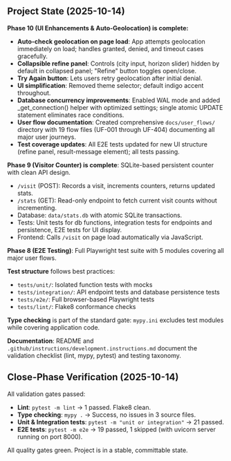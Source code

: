 

## Project State (2025-10-14)

**Phase 10 (UI Enhancements & Auto-Geolocation) is complete:**
- **Auto-check geolocation on page load**: App attempts geolocation immediately on load; handles granted, denied, and timeout cases gracefully.
- **Collapsible refine panel**: Controls (city input, horizon slider) hidden by default in collapsed panel; "Refine" button toggles open/close.
- **Try Again button**: Lets users retry geolocation after initial denial.
- **UI simplification**: Removed theme selector; default indigo accent throughout.
- **Database concurrency improvements**: Enabled WAL mode and added _get_connection() helper with optimized settings; single atomic UPDATE statement eliminates race conditions.
- **User flow documentation**: Created comprehensive `docs/user_flows/` directory with 19 flow files (UF-001 through UF-404) documenting all major user journeys.
- **Test coverage updates**: All E2E tests updated for new UI structure (refine panel, result-message element); all tests passing.

**Phase 9 (Visitor Counter) is complete**: SQLite-based persistent counter with clean API design.
  - `/visit` (POST): Records a visit, increments counters, returns updated stats.
  - `/stats` (GET): Read-only endpoint to fetch current visit counts without incrementing.
  - Database: `data/stats.db` with atomic SQLite transactions.
  - Tests: Unit tests for db functions, integration tests for endpoints and persistence, E2E tests for UI display.
  - Frontend: Calls `/visit` on page load automatically via JavaScript.

**Phase 8 (E2E Testing)**: Full Playwright test suite with 5 modules covering all major user flows.

**Test structure** follows best practices:
  - `tests/unit/`: Isolated function tests with mocks
  - `tests/integration/`: API endpoint tests and database persistence tests  
  - `tests/e2e/`: Full browser-based Playwright tests
  - `tests/lint/`: Flake8 conformance checks

**Type checking** is part of the standard gate: `mypy.ini` excludes test modules while covering application code.

**Documentation**: README and `.github/instructions/development.instructions.md` document the validation checklist (lint, mypy, pytest) and testing taxonomy.

## Close-Phase Verification (2025-10-14)

All validation gates passed:
- **Lint**: `pytest -m lint` → 1 passed. Flake8 clean.
- **Type checking**: `mypy .` → Success, no issues in 3 source files.
- **Unit & Integration tests**: `pytest -m "unit or integration"` → 21 passed.
- **E2E tests**: `pytest -m e2e` → 19 passed, 1 skipped (with uvicorn server running on port 8000).

All quality gates green. Project is in a stable, committable state.
